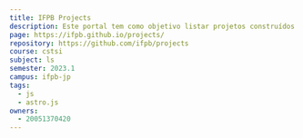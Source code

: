 ```yaml
---
title: IFPB Projects
description: Este portal tem como objetivo listar projetos construídos pelos alunos do IFPB.
page: https://ifpb.github.io/projects/
repository: https://github.com/ifpb/projects
course: cstsi
subject: ls
semester: 2023.1
campus: ifpb-jp
tags:
  - js
  - astro.js
owners:
  - 20051370420
---
```

